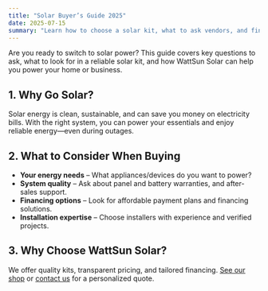 ```yaml
---
title: "Solar Buyer’s Guide 2025"
date: 2025-07-15
summary: "Learn how to choose a solar kit, what to ask vendors, and financing tips for Kenyan homes and businesses."
---
```


Are you ready to switch to solar power? This guide covers key questions to ask, what to look for in a reliable solar kit, and how WattSun Solar can help you power your home or business.

## 1. Why Go Solar?
Solar energy is clean, sustainable, and can save you money on electricity bills. With the right system, you can power your essentials and enjoy reliable energy—even during outages.

## 2. What to Consider When Buying

- **Your energy needs** – What appliances/devices do you want to power?
- **System quality** – Ask about panel and battery warranties, and after-sales support.
- **Financing options** – Look for affordable payment plans and financing solutions.
- **Installation expertise** – Choose installers with experience and verified projects.

## 3. Why Choose WattSun Solar?
We offer quality kits, transparent pricing, and tailored financing. [See our shop](../../shop.html) or [contact us](../../contact.html) for a personalized quote.
